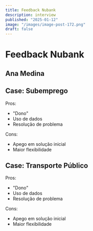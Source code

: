 ```yaml
---
title: Feedback Nubank
description: interview
published: "2025-01-12"
image: "/images/image-post-172.png"
draft: false
---
```


# Feedback Nubank

## Ana Medina

## Case: Subemprego

Pros:
- "Dono"
- Uso de dados
- Resolução de problema

Cons:
- Apego em solução inicial
- Maior flexibilidade

## Case: Transporte Público

Pros:
- "Dono"
- Uso de dados
- Resolução de problema

Cons:
- Apego em solução inicial
- Maior flexibilidade


